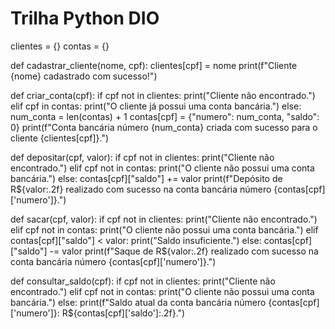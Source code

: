 # Trilha Python DIO
clientes = {}
contas = {}

def cadastrar_cliente(nome, cpf):
    clientes[cpf] = nome
    print(f"Cliente {nome} cadastrado com sucesso!")

def criar_conta(cpf):
    if cpf not in clientes:
        print("Cliente não encontrado.")
    elif cpf in contas:
        print("O cliente já possui uma conta bancária.")
    else:
        num_conta = len(contas) + 1
        contas[cpf] = {"numero": num_conta, "saldo": 0}
        print(f"Conta bancária número {num_conta} criada com sucesso para o cliente {clientes[cpf]}.")

def depositar(cpf, valor):
    if cpf not in clientes:
        print("Cliente não encontrado.")
    elif cpf not in contas:
        print("O cliente não possui uma conta bancária.")
    else:
        contas[cpf]["saldo"] += valor
        print(f"Depósito de R${valor:.2f} realizado com sucesso na conta bancária número {contas[cpf]['numero']}.")

def sacar(cpf, valor):
    if cpf not in clientes:
        print("Cliente não encontrado.")
    elif cpf not in contas:
        print("O cliente não possui uma conta bancária.")
    elif contas[cpf]["saldo"] < valor:
        print("Saldo insuficiente.")
    else:
        contas[cpf]["saldo"] -= valor
        print(f"Saque de R${valor:.2f} realizado com sucesso na conta bancária número {contas[cpf]['numero']}.")

def consultar_saldo(cpf):
    if cpf not in clientes:
        print("Cliente não encontrado.")
    elif cpf not in contas:
        print("O cliente não possui uma conta bancária.")
    else:
        print(f"Saldo atual da conta bancária número {contas[cpf]['numero']}: R${contas[cpf]['saldo']:.2f}.")
